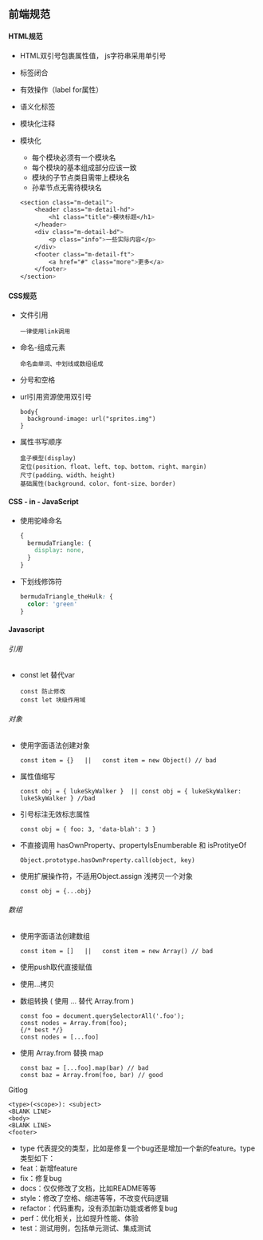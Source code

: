 

## 前端规范

#### HTML规范

* HTML双引号包裹属性值， js字符串采用单引号

* 标签闭合

* 有效操作（label for属性）

* 语义化标签

* 模块化注释

* 模块化

  * 每个模块必须有一个模块名
  * 每个模块的基本组成部分应该一致
  * 模块的子节点类目需带上模块名
  * 孙辈节点无需待模块名

  ```css
  <section class="m-detail">
      <header class="m-detail-hd">
          <h1 class="title">模块标题</h1>
      </header>
      <div class="m-detail-bd">
          <p class="info">一些实际内容</p>
      </div>
      <footer class="m-detail-ft">
          <a href="#" class="more">更多</a>
      </footer>
  </section>
  ```

#### CSS规范

* 文件引用

  ```
  一律使用link调用
  ```

* 命名-组成元素

  ```
  命名由单词、中划线或数组组成
  ```

* 分号和空格

* url引用资源使用双引号

  ````
  body{
    background-image: url("sprites.img")
  }
  ````

* 属性书写顺序

  ```
  盒子模型(display)
  定位(position、float、left、top、bottom、right、margin)
  尺寸(padding、width、height)
  基础属性(background、color、font-size、border)
  ```

  

#### CSS - in - JavaScript

* 使用驼峰命名

  ```css
  {
    bermudaTriangle: {
      display: none,
    }
  }
  ```

* 下划线修饰符

  ```css
  bermudaTriangle_theHulk: {
    color: 'green'
  }
  ```

  

#### Javascript

###### 引用

* const let 替代var

  ```
  const 防止修改
  const let 块级作用域
  ```

###### 对象

* 使用字面语法创建对象

  ```
  const item = {}   ||   const item = new Object() // bad
  ```

* 属性值缩写

  ```
  const obj = { lukeSkyWalker }  || const obj = { lukeSkyWalker: lukeSkyWalker } //bad
  ```

* 引号标注无效标志属性

  ```
  const obj = { foo: 3, 'data-blah': 3 }
  ```

* 不直接调用 hasOwnProperty、propertyIsEnumberable 和 isProtityeOf

  ```
  Object.prototype.hasOwnProperty.call(object, key)
  ```

* 使用扩展操作符，不适用Object.assign 浅拷贝一个对象

  ```
  const obj = {...obj}
  ```

###### 数组

* 使用字面语法创建数组

  ```
  const item = []   ||   const item = new Array() // bad
  ```

* 使用push取代直接赋值

* 使用...拷贝

* 数组转换 ( 使用 ... 替代 Array.from )

  ```
  const foo = document.querySelectorAll('.foo');
  const nodes = Array.from(foo);
  {/* best */}
  const nodes = [...foo]
  ```

* 使用 Array.from 替换 map

  ```
  const baz = [...foo].map(bar) // bad
  const baz = Array.from(foo, bar) // good
  ```


Gitlog

```react
<type>(<scope>): <subject>
<BLANK LINE>
<body>
<BLANK LINE>
<footer>
```

* type 代表提交的类型，比如是修复一个bug还是增加一个新的feature。type类型如下：
* feat：新增feature
* fix：修复bug
* docs：仅仅修改了文档，比如README等等
* style：修改了空格、缩进等等，不改变代码逻辑
* refactor：代码重构，没有添加新功能或者修复bug
* perf：优化相关，比如提升性能、体验
* test：测试用例，包括单元测试、集成测试